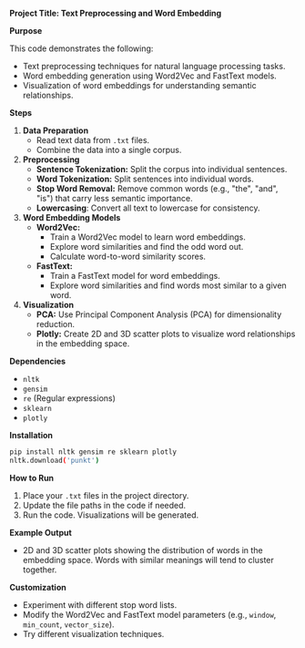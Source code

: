 **Project Title: Text Preprocessing and Word Embedding**

**Purpose**

This code demonstrates the following:

* Text preprocessing techniques for natural language processing tasks.
* Word embedding generation using Word2Vec and FastText models.
* Visualization of word embeddings for understanding semantic relationships.

**Steps**

1. **Data Preparation**
   * Read text data from `.txt` files.
   * Combine the data into a single corpus.
2. **Preprocessing**
    * **Sentence Tokenization:** Split the corpus into individual sentences.
    * **Word Tokenization:** Split sentences into individual words.
    * **Stop Word Removal:**  Remove common words (e.g., "the", "and", "is") that carry less semantic importance.
    * **Lowercasing**: Convert all text to lowercase for consistency.
3. **Word Embedding Models**
    * **Word2Vec:**
        * Train a Word2Vec model to learn word embeddings.
        * Explore word similarities and find the odd word out. 
        * Calculate word-to-word similarity scores.
    * **FastText:**
        * Train a FastText model for word embeddings. 
        * Explore word similarities and find words most similar to a given word.
4. **Visualization**
    * **PCA:** Use Principal Component Analysis (PCA) for dimensionality reduction.
    * **Plotly:** Create 2D and 3D scatter plots to visualize word relationships in the embedding space.

**Dependencies**

* `nltk`
* `gensim`
* `re` (Regular expressions)
* `sklearn`
* `plotly`

**Installation**

```bash
pip install nltk gensim re sklearn plotly
nltk.download('punkt') 
```

**How to Run**

1.  Place your `.txt` files in the project directory. 
2.  Update the file paths in the code if needed.
3.  Run the code. Visualizations will be generated. 

**Example Output**

 * 2D and 3D scatter plots showing the distribution of words in the embedding space. Words with similar meanings will tend to cluster together.

**Customization**

* Experiment with different stop word lists.
* Modify the Word2Vec and FastText model parameters (e.g., `window`, `min_count`, `vector_size`).
* Try different visualization techniques.
